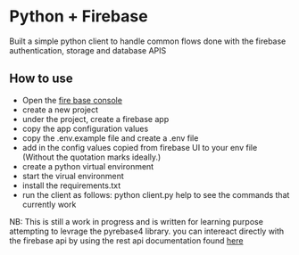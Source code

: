 # Python + Firebase

Built a simple python client to handle common flows done with the firebase authentication, storage and database APIS


## How to use

- Open the [fire base console](console.firebase.google.com)
- create a new project
- under the project, create a firebase app
- copy the app configuration values
- copy the .env.example file and create a .env file
- add in the config values copied from firebase UI to your env file (Without the quotation marks ideally.)
- create a python virtual environment
- start the virual environment
- install the requirements.txt
- run the client as follows: python client.py help to see the commands that currently work


NB: This is still a work in progress and is written for learning purpose attempting to levrage the pyrebase4 library. you can intereact directly with the firebase api by using the rest api documentation found [here](https://firebase.google.com/docs/reference/rest/auth)